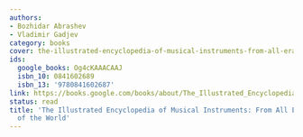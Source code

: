 ```yaml
---
authors:
- Bozhidar Abrashev
- Vladimir Gadjev
category: books
cover: the-illustrated-encyclopedia-of-musical-instruments-from-all-eras-and-regions-of-the-world-bozhidar-abrashev-vladimir-gadjev.jpg
ids:
  google_books: Og4cKAAACAAJ
  isbn_10: 0841602689
  isbn_13: '9780841602687'
link: https://books.google.com/books/about/The_Illustrated_Encyclopedia_of_Musical.html?hl=&id=Og4cKAAACAAJ
status: read
title: 'The Illustrated Encyclopedia of Musical Instruments: From All Eras and Regions
  of the World'
---
```

